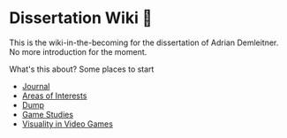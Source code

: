 # Dissertation Wiki 👋
This is the wiki-in-the-becoming for the dissertation of Adrian Demleitner. No more introduction for the moment.

What's this about? Some places to start

- [Journal](notes/Journal.md)
- [Areas of Interests](notes/Areas%20of%20Interests.md)
- [Dump](notes/Dump.md)
- [Game Studies](notes/Game%20Studies.md)
- [Visuality in Video Games](notes/Visuality%20in%20Video%20Games.md)